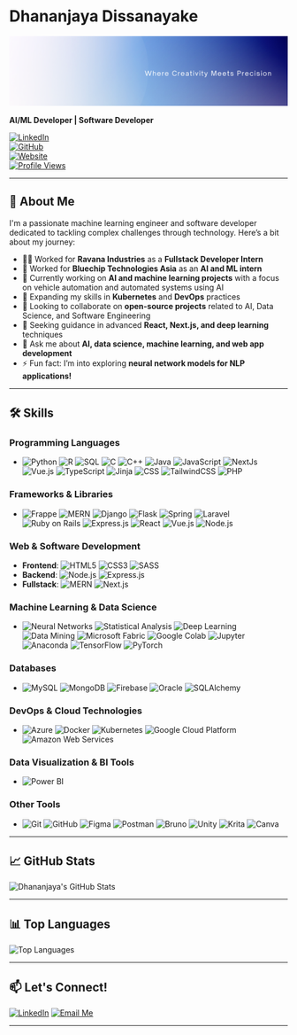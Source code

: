 # Dhananjaya Dissanayake

<p align="center">
<!--     <img src="https://github.com/user-attachments/assets/b13fe3fc-ce36-40f0-a5fe-5fae23ce08f2" width="320" height="280" alt="description"> -->
        <img src="https://github.com/dhananjayaDev/dhananjayaDev/blob/main/Simple%20Work%20LinkedIn%20Banner.png" width="full" height="full" alt="coding">
<!--     <img src="https://media1.giphy.com/media/v1.Y2lkPTc5MGI3NjExcGR6OHhnbmxkNDZqOGxqbTYyMjNyb21iczV1ZGtteHdydHA5OWV0diZlcD12MV9pbnRlcm5hbF9naWZfYnlfaWQmY3Q9Zw/R03zWv5p1oNSQd91EP/giphy.gif" width="300" height="280" alt="coding"> -->
<!--         <img src="https://media0.giphy.com/media/v1.Y2lkPTc5MGI3NjExcTNiaHV4MjYyeDVyMWx0d3h5eDFkcndhZWthdHlwa3BrYjJ3bW0weCZlcD12MV9pbnRlcm5hbF9naWZfYnlfaWQmY3Q9Zw/765ccrAiB0g9z6EApL/giphy.gif" width="300" height="280" alt="coding">
            <img src="https://media1.giphy.com/media/v1.Y2lkPTc5MGI3NjExYjR6ZzV1YWxoeXhqNWp5eHFlamU0azcwajV5YXF1aTIwY2R6YjBhZyZlcD12MV9pbnRlcm5hbF9naWZfYnlfaWQmY3Q9Zw/uB86ZyWQsnFSGYe2sA/giphy.gif" width="300" height="280" alt="coding"> -->
<!--     <img src="https://github.com/user-attachments/assets/17039ac2-85c9-4a09-896a-2821950b49d1" width="280" height="220" alt="coding"> -->
</p>



**AI/ML Developer | Software Developer**

[![LinkedIn](https://img.shields.io/badge/LinkedIn-Profile-blue)](https://www.linkedin.com/in/dhananjayadissanayake/)  
[![GitHub](https://img.shields.io/badge/GitHub-Profile-black)](https://github.com/dhananjayaDev)  
[![Website](https://img.shields.io/badge/Website-Portfolio-brightgreen)](http://dhananjaya.onrender.com/)  
[![Profile Views](https://komarev.com/ghpvc/?username=dhananjayaDev&label=Profile%20Views&color=blue&style=plastic)](https://github.com/dhananjayaDev)







---

## 🚀 About Me
I'm a passionate machine learning engineer and software developer dedicated to tackling complex challenges through technology. Here’s a bit about my journey:

- 👨‍💻 Worked for **Ravana Industries** as a **Fullstack Developer Intern**
- 💼 Worked for **Bluechip Technologies Asia** as an **AI and ML intern**
- 🔭 Currently working on **AI and machine learning projects** with a focus on vehicle automation and automated systems using AI
- 🌱 Expanding my skills in **Kubernetes** and **DevOps** practices
- 👯 Looking to collaborate on **open-source projects** related to AI, Data Science, and Software Engineering
- 🤔 Seeking guidance in advanced **React, Next.js, and deep learning** techniques
- 💬 Ask me about **AI, data science, machine learning, and web app development**
- ⚡ Fun fact: I’m into exploring **neural network models for NLP applications!**

---

## 🛠️ Skills

### Programming Languages
- ![Python](https://img.shields.io/badge/Python-3776AB?style=for-the-badge&logo=python&logoColor=white)
![R](https://img.shields.io/badge/R-276DC3?style=for-the-badge&logo=r&logoColor=white)
![SQL](https://img.shields.io/badge/SQL-005C84?style=for-the-badge&logo=sqlite&logoColor=white)
![C](https://img.shields.io/badge/C-A8B9CC?style=for-the-badge&logo=c&logoColor=white)
![C++](https://img.shields.io/badge/C++-00599C?style=for-the-badge&logo=c%2B%2B&logoColor=white)
![Java](https://img.shields.io/badge/Java-007396?style=for-the-badge&logo=java&logoColor=white)
![JavaScript](https://img.shields.io/badge/JavaScript-F7DF1E?style=for-the-badge&logo=javascript&logoColor=black)
![NextJs](https://img.shields.io/badge/Next.js-000000?style=for-the-badge&logo=next.js&logoColor=white)
![Vue.js](https://img.shields.io/badge/Vue.js-4FC08D?style=for-the-badge&logo=vue.js&logoColor=white)
![TypeScript](https://img.shields.io/badge/TypeScript-007ACC?style=for-the-badge&logo=typescript&logoColor=white)
![Jinja](https://img.shields.io/badge/Jinja-FFB813?style=for-the-badge&logo=jinja&logoColor=white)
![CSS](https://img.shields.io/badge/CSS-1572B6?style=for-the-badge&logo=css3&logoColor=white)
![TailwindCSS](https://img.shields.io/badge/Tailwind_CSS-06B6D4?style=for-the-badge&logo=tailwind-css&logoColor=white)
![PHP](https://img.shields.io/badge/PHP-777BB4?style=for-the-badge&logo=php&logoColor=white)

### Frameworks & Libraries
- ![Frappe](https://img.shields.io/badge/Frappe-00B6AB?style=for-the-badge&logo=frappe&logoColor=white)
![MERN](https://img.shields.io/badge/MERN-000000?style=for-the-badge&logo=mern&logoColor=white)
![Django](https://img.shields.io/badge/Django-092E20?style=for-the-badge&logo=django&logoColor=white)
![Flask](https://img.shields.io/badge/Flask-000000?style=for-the-badge&logo=flask&logoColor=white)
![Spring](https://img.shields.io/badge/Spring-6DB33F?style=for-the-badge&logo=spring&logoColor=white)
![Laravel](https://img.shields.io/badge/Laravel-FF2D20?style=for-the-badge&logo=laravel&logoColor=white)
![Ruby on Rails](https://img.shields.io/badge/Ruby_on_Rails-CC0000?style=for-the-badge&logo=ruby-on-rails&logoColor=white)
![Express.js](https://img.shields.io/badge/Express.js-000000?style=for-the-badge&logo=express&logoColor=white)
![React](https://img.shields.io/badge/React-61DAFB?style=for-the-badge&logo=react&logoColor=black)
![Vue.js](https://img.shields.io/badge/Vue.js-4FC08D?style=for-the-badge&logo=vue.js&logoColor=white)
![Node.js](https://img.shields.io/badge/Node.js-339933?style=for-the-badge&logo=node.js&logoColor=white)

### Web & Software Development
- **Frontend**: ![HTML5](https://img.shields.io/badge/HTML5-E34F26?style=for-the-badge&logo=html5&logoColor=white) ![CSS3](https://img.shields.io/badge/CSS3-1572B6?style=for-the-badge&logo=css3&logoColor=white) ![SASS](https://img.shields.io/badge/SASS-CC6699?style=for-the-badge&logo=sass&logoColor=white)
- **Backend**: ![Node.js](https://img.shields.io/badge/Node.js-339933?style=for-the-badge&logo=node.js&logoColor=white) ![Express.js](https://img.shields.io/badge/Express.js-000000?style=for-the-badge&logo=express&logoColor=white)
- **Fullstack**: ![MERN](https://img.shields.io/badge/MERN-000000?style=for-the-badge&logo=mern&logoColor=white) ![Next.js](https://img.shields.io/badge/Next.js-000000?style=for-the-badge&logo=next.js&logoColor=white)

### Machine Learning & Data Science
- ![Neural Networks](https://img.shields.io/badge/Neural%20Networks-%23ff7f0e?style=for-the-badge)
![Statistical Analysis](https://img.shields.io/badge/Statistical%20Analysis-%2342a5f5?style=for-the-badge)
![Deep Learning](https://img.shields.io/badge/Deep%20Learning-%23e91e63?style=for-the-badge)
![Data Mining](https://img.shields.io/badge/Data%20Mining-%239ccc65?style=for-the-badge)
![Microsoft Fabric](https://img.shields.io/badge/Microsoft_Fabric-FF6F61?style=for-the-badge&logo=microsoft&logoColor=white)
![Google Colab](https://img.shields.io/badge/Google_Colab-F9AB00?style=for-the-badge&logo=googlecolab&logoColor=white)
![Jupyter](https://img.shields.io/badge/Jupyter-F37626?style=for-the-badge&logo=jupyter&logoColor=white)
![Anaconda](https://img.shields.io/badge/Anaconda-44A833?style=for-the-badge&logo=anaconda&logoColor=white)
![TensorFlow](https://img.shields.io/badge/TensorFlow-FF6F00?style=for-the-badge&logo=tensorflow&logoColor=white)
![PyTorch](https://img.shields.io/badge/PyTorch-EE4C2C?style=for-the-badge&logo=pytorch&logoColor=white)

### Databases
- ![MySQL](https://img.shields.io/badge/MySQL-4479A1?style=for-the-badge&logo=mysql&logoColor=white)
![MongoDB](https://img.shields.io/badge/MongoDB-47A248?style=for-the-badge&logo=mongodb&logoColor=white)
![Firebase](https://img.shields.io/badge/Firebase-FFCA28?style=for-the-badge&logo=firebase&logoColor=black)
![Oracle](https://img.shields.io/badge/Oracle-F80000?style=for-the-badge&logo=oracle&logoColor=white)
![SQLAlchemy](https://img.shields.io/badge/SQLAlchemy-6CC62D?style=for-the-badge&logo=sqlalchemy&logoColor=white)

### DevOps & Cloud Technologies
- ![Azure](https://img.shields.io/badge/Azure-0078D4?style=for-the-badge&logo=microsoft-azure&logoColor=white)
![Docker](https://img.shields.io/badge/Docker-2496ED?style=for-the-badge&logo=docker&logoColor=white)
![Kubernetes](https://img.shields.io/badge/Kubernetes-326CE5?style=for-the-badge&logo=kubernetes&logoColor=white)
![Google Cloud Platform](https://img.shields.io/badge/Google_Cloud_Platform-4285F4?style=for-the-badge&logo=google-cloud&logoColor=white)
![Amazon Web Services](https://img.shields.io/badge/Amazon_Web_Services-FF9900?style=for-the-badge&logo=amazon&logoColor=white)

### Data Visualization & BI Tools
- ![Power BI](https://img.shields.io/badge/Power%20BI-F2C811?style=for-the-badge)

### Other Tools
- ![Git](https://img.shields.io/badge/Git-F05032?style=for-the-badge&logo=git&logoColor=white)
![GitHub](https://img.shields.io/badge/GitHub-181717?style=for-the-badge&logo=github&logoColor=white)
![Figma](https://img.shields.io/badge/Figma-F24E1E?style=for-the-badge&logo=figma&logoColor=white)
![Postman](https://img.shields.io/badge/Postman-FF6C37?style=for-the-badge&logo=postman&logoColor=white)
![Bruno](https://img.shields.io/badge/Bruno-FF7043?style=for-the-badge&logo=bruno&logoColor=white)
![Unity](https://img.shields.io/badge/Unity-000000?style=for-the-badge&logo=unity&logoColor=white)
![Krita](https://img.shields.io/badge/Krita-000000?style=for-the-badge&logo=krita&logoColor=white)
![Canva](https://img.shields.io/badge/Canva-00C4CC?style=for-the-badge&logo=canva&logoColor=white)
    
---

## 📈 GitHub Stats

![Dhananjaya's GitHub Stats](https://github-readme-stats.vercel.app/api?username=dhananjayaDev&show_icons=true&theme=dark)

---

## 📊 Top Languages

![Top Languages](https://github-readme-stats.vercel.app/api/top-langs/?username=dhananjayaDev&layout=compact&theme=dark)

---

## 📫 Let's Connect!

 [![LinkedIn](https://img.shields.io/badge/LinkedIn-Profile-blue?style=for-the-badge&logo=linkedin)](https://www.linkedin.com/in/dhananjayadissanayake/)
 [![Email Me](https://img.shields.io/badge/Email-Me-red?style=for-the-badge&logo=gmail)](mailto:d.dhananjaya@outlook.com)


---
